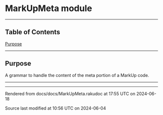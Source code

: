 
# MarkUpMeta module

----

## Table of Contents
<a href="#Purpose">Purpose</a>   


----

## Purpose<div id="Purpose"> </div>
A grammar to handle the content of the meta portion of a MarkUp code.



----

----

Rendered from docs/docs/MarkUpMeta.rakudoc at 17:55 UTC on 2024-06-18

Source last modified at 10:56 UTC on 2024-06-04


